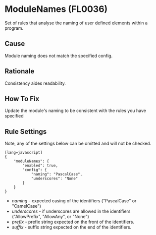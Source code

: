 # ModuleNames (FL0036)

Set of rules that analyse the naming of user defined elements within a program.

## Cause

Module naming does not match the specified config.

## Rationale

Consistency aides readability.

## How To Fix

Update the module's naming to be consistent with the rules you have specified

## Rule Settings

Note, any of the settings below can be omitted and will not be checked.

	[lang=javascript]
    {
        "moduleNames": { 
            "enabled": true,
            "config": {
                "naming": "PascalCase",
                "underscores": "None"
            }
        }
    }

* *naming* - expected casing of the identifiers ("PascalCase" or "CamelCase")
* *underscores* - if underscores are allowed in the identifiers ("AllowPrefix", "AllowAny", or "None")
* *prefix* - prefix string expected on the front of the identifiers.
* *suffix* - suffix string expected on the end of the identifiers.
